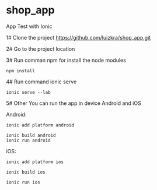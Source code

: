 # shop_app
App Test with Ionic

1#
Clone the project https://github.com/luizkra/shop_app.git

2#
Go to the project location

3#
 Run comman npm for install the node modules
 ```
 npm install
 
```
 
 4#
 Run command ionic serve
 
  ```
 ionic serve --lab
 
```
5#
Other
 You can run the app in device Android and iOS
  
  Android: 
  ```
 ionic add platform android
 
 ionic build android
 ionic run android
  
  ```
  
  iOS: 
  ```
 ionic add platform ios
 
 ionic build ios
 
 ionic run ios
  
  ```
